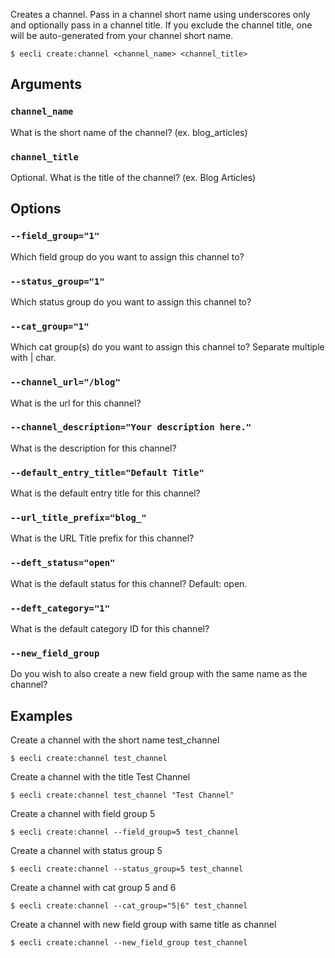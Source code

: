 Creates a channel. Pass in a channel short name using underscores only and optionally pass in a channel title. If you exclude the channel title, one will be auto-generated from your channel short name.

```
$ eecli create:channel <channel_name> <channel_title>
```

## Arguments

### `channel_name`

What is the short name of the channel? (ex. blog_articles)

### `channel_title`

Optional. What is the title of the channel? (ex. Blog Articles)

## Options

### `--field_group="1"`

Which field group do you want to assign this channel to?

### `--status_group="1"`

Which status group do you want to assign this channel to?

### `--cat_group="1"`

Which cat group(s) do you want to assign this channel to? Separate multiple with | char.

### `--channel_url="/blog"`

What is the url for this channel?

### `--channel_description="Your description here."`

What is the description for this channel?

### `--default_entry_title="Default Title"`

What is the default entry title for this channel?

### `--url_title_prefix="blog_"`

What is the URL Title prefix for this channel?

### `--deft_status="open"`

What is the default status for this channel? Default: open.

### `--deft_category="1"`

What is the default category ID for this channel?

### `--new_field_group`

Do you wish to also create a new field group with the same name as the channel?

## Examples

Create a channel with the short name test_channel

```
$ eecli create:channel test_channel
```

Create a channel with the title Test Channel

```
$ eecli create:channel test_channel "Test Channel"
```

Create a channel with field group 5

```
$ eecli create:channel --field_group=5 test_channel
```

Create a channel with status group 5

```
$ eecli create:channel --status_group=5 test_channel
```

Create a channel with cat group 5 and 6

```
$ eecli create:channel --cat_group="5|6" test_channel
```

Create a channel with new field group with same title as channel

```
$ eecli create:channel --new_field_group test_channel
```